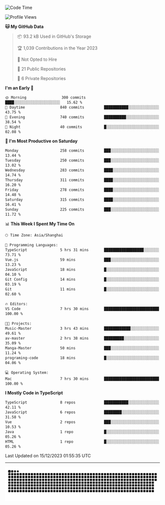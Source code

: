 <!--
<picture>
  <source
    srcset="https://github-readme-stats.vercel.app/api?username=kevinxft&show_icons=true&theme=dark"
    media="(prefers-color-scheme: dark)"
  />
  <source
    srcset="https://github-readme-stats.vercel.app/api?username=kevinxft&show_icons=true"
    media="(prefers-color-scheme: light), (prefers-color-scheme: no-preference)"
  />
  <img src="https://github-readme-stats.vercel.app/api?username=kevinxft&show_icons=true" />
</picture>
-->

<!--START_SECTION:waka-->
![Code Time](http://img.shields.io/badge/Code%20Time-1%2C381%20hrs%201%20min-blue)

![Profile Views](http://img.shields.io/badge/Profile%20Views-0-blue)

**🐱 My GitHub Data** 

> 📦 93.2 kB Used in GitHub's Storage 
 > 
> 🏆 1,039 Contributions in the Year 2023
 > 
> 🚫 Not Opted to Hire
 > 
> 📜 21 Public Repositories 
 > 
> 🔑 6 Private Repositories 
 > 
**I'm an Early 🐤** 

```text
🌞 Morning                300 commits         ████░░░░░░░░░░░░░░░░░░░░░   15.62 % 
🌆 Daytime                840 commits         ███████████░░░░░░░░░░░░░░   43.75 % 
🌃 Evening                740 commits         ██████████░░░░░░░░░░░░░░░   38.54 % 
🌙 Night                  40 commits          █░░░░░░░░░░░░░░░░░░░░░░░░   02.08 % 
```
📅 **I'm Most Productive on Saturday** 

```text
Monday                   258 commits         ███░░░░░░░░░░░░░░░░░░░░░░   13.44 % 
Tuesday                  250 commits         ███░░░░░░░░░░░░░░░░░░░░░░   13.02 % 
Wednesday                283 commits         ████░░░░░░░░░░░░░░░░░░░░░   14.74 % 
Thursday                 311 commits         ████░░░░░░░░░░░░░░░░░░░░░   16.20 % 
Friday                   278 commits         ████░░░░░░░░░░░░░░░░░░░░░   14.48 % 
Saturday                 315 commits         ████░░░░░░░░░░░░░░░░░░░░░   16.41 % 
Sunday                   225 commits         ███░░░░░░░░░░░░░░░░░░░░░░   11.72 % 
```


📊 **This Week I Spent My Time On** 

```text
🕑︎ Time Zone: Asia/Shanghai

💬 Programming Languages: 
TypeScript               5 hrs 31 mins       ██████████████████░░░░░░░   73.71 % 
Vue.js                   59 mins             ███░░░░░░░░░░░░░░░░░░░░░░   13.23 % 
JavaScript               18 mins             █░░░░░░░░░░░░░░░░░░░░░░░░   04.10 % 
Git Config               14 mins             █░░░░░░░░░░░░░░░░░░░░░░░░   03.19 % 
Git                      11 mins             █░░░░░░░░░░░░░░░░░░░░░░░░   02.60 % 

🔥 Editors: 
VS Code                  7 hrs 30 mins       █████████████████████████   100.00 % 

🐱‍💻 Projects: 
Music-Master             3 hrs 43 mins       ████████████░░░░░░░░░░░░░   49.61 % 
av-master                2 hrs 38 mins       █████████░░░░░░░░░░░░░░░░   35.09 % 
Manga-Master             50 mins             ███░░░░░░░░░░░░░░░░░░░░░░   11.24 % 
programing-code          18 mins             █░░░░░░░░░░░░░░░░░░░░░░░░   04.06 % 

💻 Operating System: 
Mac                      7 hrs 30 mins       █████████████████████████   100.00 % 
```

**I Mostly Code in TypeScript** 

```text
TypeScript               8 repos             ███████████░░░░░░░░░░░░░░   42.11 % 
JavaScript               6 repos             ████████░░░░░░░░░░░░░░░░░   31.58 % 
Vue                      2 repos             ███░░░░░░░░░░░░░░░░░░░░░░   10.53 % 
Java                     1 repo              █░░░░░░░░░░░░░░░░░░░░░░░░   05.26 % 
HTML                     1 repo              █░░░░░░░░░░░░░░░░░░░░░░░░   05.26 % 
```




 Last Updated on 15/12/2023 01:55:35 UTC
<!--END_SECTION:waka-->

---

<picture>
  <source media="(prefers-color-scheme: dark)" srcset="https://raw.githubusercontent.com/kevinxft/kevinxft/output/github-contribution-grid-snake-dark.svg">
  <source media="(prefers-color-scheme: light)" srcset="https://raw.githubusercontent.com/kevinxft/kevinxft/output/github-contribution-grid-snake.svg">
  <img alt="github contribution grid snake animation" src="https://raw.githubusercontent.com/kevinxft/kevinxft/output/github-contribution-grid-snake.svg">
</picture>